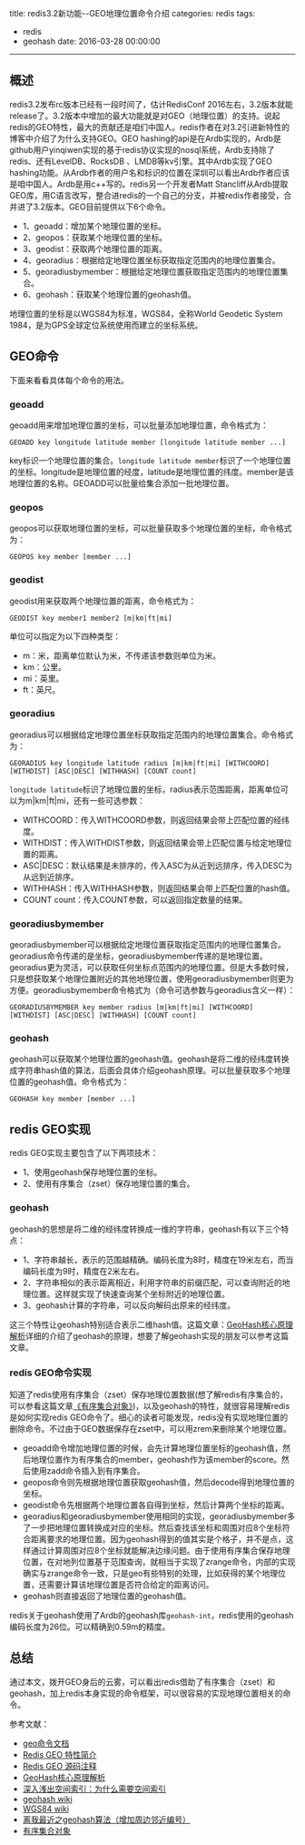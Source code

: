 title: redis3.2新功能--GEO地理位置命令介绍
categories: redis
tags: 
- redis
- geohash
date: 2016-03-28 00:00:00

---
## 概述

redis3.2发布rc版本已经有一段时间了，估计RedisConf 2016左右，3.2版本就能release了。3.2版本中增加的最大功能就是对GEO（地理位置）的支持。说起redis的GEO特性，最大的贡献还是咱们中国人。redis作者在对3.2引进新特性的博客中介绍了为什么支持GEO。GEO hashing的api是在Ardb实现的，Ardb是github用户yinqiwen实现的基于redis协议实现的nosql系统，Ardb支持除了redis、还有LevelDB、RocksDB
、LMDB等kv引擎。其中Ardb实现了GEO hashing功能。从Ardb作者的用户名和标识的位置在深圳可以看出Ardb作者应该是咱中国人。Ardb是用c++写的。redis另一个开发者Matt Stancliff从Ardb提取GEO库，用C语言改写，整合进redis的一个自己的分支，并被redis作者接受，合并进了3.2版本。GEO目前提供以下6个命令。

*	1、geoadd：增加某个地理位置的坐标。
*	2、geopos：获取某个地理位置的坐标。
*	3、geodist：获取两个地理位置的距离。
*	4、georadius：根据给定地理位置坐标获取指定范围内的地理位置集合。
*	5、georadiusbymember：根据给定地理位置获取指定范围内的地理位置集合。
*	6、geohash：获取某个地理位置的geohash值。

地理位置的坐标是以WGS84为标准，WGS84，全称World Geodetic System 1984，是为GPS全球定位系统使用而建立的坐标系统。

## GEO命令
下面来看看具体每个命令的用法。

### geoadd

geoadd用来增加地理位置的坐标，可以批量添加地理位置，命令格式为：

	GEOADD key longitude latitude member [longitude latitude member ...]

key标识一个地理位置的集合。`longitude latitude member`标识了一个地理位置的坐标。longitude是地理位置的经度，latitude是地理位置的纬度。member是该地理位置的名称。GEOADD可以批量给集合添加一批地理位置。

### geopos

geopos可以获取地理位置的坐标，可以批量获取多个地理位置的坐标，命令格式为：

	GEOPOS key member [member ...]


### geodist

geodist用来获取两个地理位置的距离，命令格式为：

	GEODIST key member1 member2 [m|km|ft|mi]

单位可以指定为以下四种类型：

*	m：米，距离单位默认为米，不传递该参数则单位为米。
*	km：公里。
*	mi：英里。
*	ft：英尺。

### georadius

georadius可以根据给定地理位置坐标获取指定范围内的地理位置集合。命令格式为：

	GEORADIUS key longitude latitude radius [m|km|ft|mi] [WITHCOORD] [WITHDIST] [ASC|DESC] [WITHHASH] [COUNT count]
	
`longitude latitude`标识了地理位置的坐标，radius表示范围距离，距离单位可以为m|km|ft|mi，还有一些可选参数：

*	WITHCOORD：传入WITHCOORD参数，则返回结果会带上匹配位置的经纬度。
*	WITHDIST：传入WITHDIST参数，则返回结果会带上匹配位置与给定地理位置的距离。
*	ASC|DESC：默认结果是未排序的，传入ASC为从近到远排序，传入DESC为从远到近排序。
*	WITHHASH：传入WITHHASH参数，则返回结果会带上匹配位置的hash值。
*	COUNT count：传入COUNT参数，可以返回指定数量的结果。
	
### georadiusbymember

georadiusbymember可以根据给定地理位置获取指定范围内的地理位置集合。georadius命令传递的是坐标，georadiusbymember传递的是地理位置。georadius更为灵活，可以获取任何坐标点范围内的地理位置。但是大多数时候，只是想获取某个地理位置附近的其他地理位置，使用georadiusbymember则更为方便。georadiusbymember命令格式为（命令可选参数与georadius含义一样）：
	
	GEORADIUSBYMEMBER key member radius [m|km|ft|mi] [WITHCOORD] [WITHDIST] [ASC|DESC] [WITHHASH] [COUNT count]


### geohash

geohash可以获取某个地理位置的geohash值。geohash是将二维的经纬度转换成字符串hash值的算法，后面会具体介绍geohash原理。可以批量获取多个地理位置的geohash值。命令格式为：

	GEOHASH key member [member ...]


## redis GEO实现

redis GEO实现主要包含了以下两项技术：

*	1、使用geohash保存地理位置的坐标。
*	2、使用有序集合（zset）保存地理位置的集合。

### geohash

geohash的思想是将二维的经纬度转换成一维的字符串，geohash有以下三个特点：

*	1、字符串越长，表示的范围越精确。编码长度为8时，精度在19米左右，而当编码长度为9时，精度在2米左右。
*	2、字符串相似的表示距离相近，利用字符串的前缀匹配，可以查询附近的地理位置。这样就实现了快速查询某个坐标附近的地理位置。
*	3、geohash计算的字符串，可以反向解码出原来的经纬度。

这三个特性让geohash特别适合表示二维hash值。这篇文章：[GeoHash核心原理解析](http://www.cnblogs.com/LBSer/p/3310455.html)详细的介绍了geohash的原理，想要了解geohash实现的朋友可以参考这篇文章。

### redis GEO命令实现

知道了redis使用有序集合（zset）保存地理位置数据(想了解redis有序集合的，可以参看这篇文章[《有序集合对象》](http://redisbook.com/preview/object/sorted_set.html))，以及geohash的特性，就很容易理解redis是如何实现redis GEO命令了。细心的读者可能发现，redis没有实现地理位置的删除命令。不过由于GEO数据保存在zset中，可以用zrem来删除某个地理位置。

*	geoadd命令增加地理位置的时候，会先计算地理位置坐标的geohash值，然后地理位置作为有序集合的member，geohash作为该member的score。然后使用zadd命令插入到有序集合。
*	geopos命令则先根据地理位置获取geohash值，然后decode得到地理位置的坐标。
*	geodist命令先根据两个地理位置各自得到坐标，然后计算两个坐标的距离。
*	georadius和georadiusbymember使用相同的实现，georadiusbymember多了一步把地理位置转换成对应的坐标。然后查找该坐标和周围对应8个坐标符合距离要求的地理位置。因为geohash得到的值其实是个格子，并不是点，这样通过计算周围对应8个坐标就能解决边缘问题。由于使用有序集合保存地理位置，在对地列位置基于范围查询，就相当于实现了zrange命令，内部的实现确实与zrange命令一致，只是geo有些特别的处理，比如获得的某个地理位置，还需要计算该地理位置是否符合给定的距离访问。
*	geohash则直接返回了地理位置的geohash值。

redis关于geohash使用了Ardb的geohash库`geohash-int`，redis使用的geohash编码长度为26位。可以精确到0.59m的精度。

## 总结

通过本文，拨开GEO身后的云雾，可以看出redis借助了有序集合（zset）和geohash，加上redis本身实现的命令框架，可以很容易的实现地理位置相关的命令。

参考文献：

*	[geo命令文档](http://redis.io/commands#geo)
*	[Redis GEO 特性简介](http://blog.huangz.me/diary/2015/redis-geo.html)
*	[Redis GEO 源码注释](http://blog.huangz.me/diary/2015/annotated-redis-geo-source.html)
*	[GeoHash核心原理解析](http://www.cnblogs.com/LBSer/p/3310455.html)
*	[深入浅出空间索引：为什么需要空间索引](http://www.cnblogs.com/LBSer/p/3392491.html)
*	[geohash wiki](https://en.wikipedia.org/wiki/Geohash)
*	[WGS84 wiki](https://zh.wikipedia.org/wiki/WGS84)
*	[离我最近之geohash算法（增加周边邻近编号）](http://blog.csdn.net/sunrise_2013/article/details/42395261)
*	[有序集合对象](http://redisbook.com/preview/object/sorted_set.html)